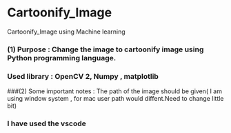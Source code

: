 # Cartoonify_Image
Cartoonify_Image using Machine learning
### (1) Purpose : Change the image to cartoonify image using Python programming language.
### Used library : OpenCV 2, Numpy , matplotlib
###(2) Some important notes : The path of the image should be given( I am using window system , for mac user path would diffent.Need to change little bit) 
### I have used the vscode 
